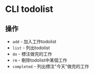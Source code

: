 # CLI todolist
## 操作
- `add` - 加入工作todolist
- `list` - 列出todolist
- `do` - 標注做完的工作
- `rm` - 刪除todolist中某個工作
- `completed` - 列出標注"今天"做完的工作
